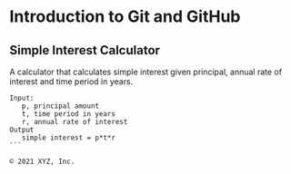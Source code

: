 # Introduction to Git and GitHub

## Simple Interest Calculator

A calculator that calculates simple interest given principal, annual rate of interest and time period in years.

````
Input:
   p, principal amount
   t, time period in years
   r, annual rate of interest
Output
   simple interest = p*t*r
```

© 2021 XYZ, Inc.

